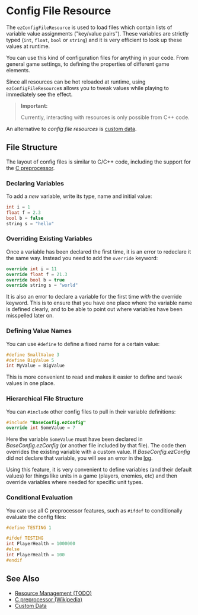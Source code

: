 # Config File Resource

The `ezConfigFileResource` is used to load files which contain lists of variable value assignments ("key/value pairs"). These variables are strictly typed (`int`, `float`, `bool` or `string`) and it is very efficient to look up these values at runtime.

You can use this kind of configuration files for anything in your code. From general game settings, to defining the properties of different game elements.

Since all resources can be hot reloaded at runtime, using `ezConfigFileResource`s allows you to tweak values while playing to immediately see the effect.

> **Important:**
>
> Currently, interacting with resources is only possible from C++ code.

An alternative to *config file resources* is [custom data](custom-data.md).

## File Structure

The layout of config files is similar to C/C++ code, including the support for the [C preprocessor](https://en.wikipedia.org/wiki/C_preprocessor).

### Declaring Variables

To add a *new* variable, write its type, name and initial value:

```cpp
int i = 1
float f = 2.3
bool b = false
string s = "hello"
```

### Overriding Existing Variables

Once a variable has been declared the first time, it is an error to redeclare it the same way. Instead you need to add the `override` keyword:

```cpp
override int i = 11
override float f = 21.3
override bool b = true
override string s = "world"
```

It is also an error to declare a variable for the first time *with* the override keyword. This is to ensure that you have one place where the variable name is defined clearly, and to be able to point out where variables have been misspelled later on.

### Defining Value Names

You can use `#define` to define a fixed name for a certain value:

```cpp
#define SmallValue 3
#define BigValue 5
int MyValue = BigValue
```

This is more convenient to read and makes it easier to define and tweak values in one place.

### Hierarchical File Structure

You can `#include` other config files to pull in their variable definitions:

```cpp
#include "BaseConfig.ezConfig"
override int SomeValue = 7
```

Here the variable `SomeValue` must have been declared in *BaseConfig.ezConfig* (or another file included by that file). The code then overrides the existing variable with a custom value. If *BaseConfig.ezConfig* did not declare that variable, you will see an error in the [log](../debugging/logging.md).

Using this feature, it is very convenient to define variables (and their default values) for things like units in a game (players, enemies, etc) and then override variables where needed for specific unit types.

### Conditional Evaluation

You can use all C preprocessor features, such as `#ifdef` to conditionally evaluate the config files:

```cpp
#define TESTING 1

#ifdef TESTING
int PlayerHealth = 1000000
#else
int PlayerHealth = 100
#endif
```

## See Also

* [Resource Management (TODO)](../runtime/resource-management.md)
* [C preprocessor (Wikipedia)](https://en.wikipedia.org/wiki/C_preprocessor)
* [Custom Data](custom-data.md)
